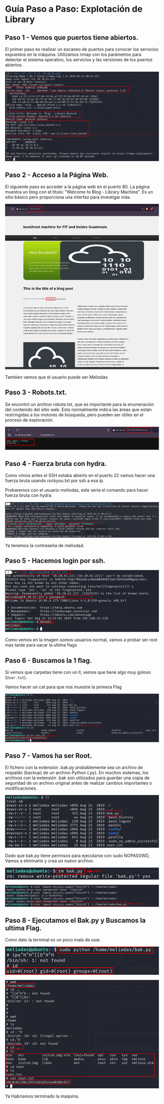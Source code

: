 # **Guía Paso a Paso: Explotación de Library**

## Paso 1 - Vemos que puertos tiene abiertos.

El primer paso es realizar un escaneo de puertos para conocer los servicios expuestos en la máquina. Utilizamos nmap con los parámetros para detectar el sistema operativo, los servicios y las versiones de los puertos abiertos.

![](Imagenes/1.png)


## Paso 2 - Acceso a la Página Web.

El siguiente paso es acceder a la página web en el puerto 80. La página muestra un blog con el título: "Welcome to Blog - Library Machine". Es un sitio básico pero proporciona una interfaz para investigar más.

![](Imagenes/2.png)

Tambien vemos que el usuario puede ser Meliodas

## Paso 3 - Robots.txt.

Se encontró un archivo robots.txt, que es importante para la enumeración del contenido del sitio web. Esto normalmente indica las áreas que están restringidas a los motores de búsqueda, pero pueden ser útiles en el proceso de exploración.

![](Imagenes/3.png)

## Paso 4 - Fuerza bruta con hydra.

Como vimos antes el SSH estaba abierto en el puerto 22 vamos hacer una fuerza bruta usando rockyou.txt por ssh a esa ip.

Probaremos con el usuario meliodas, este seria el comando para hacer fuerza bruta con hydra.

![](Imagenes/4.png)

Ya tenemos la contraseña de meliodad.

## Paso 5 - Hacemos login por ssh.

![](Imagenes/5.png)

Como vemos en la imagen somos usuarios normal, vamos a probar ser root mas tarde para sacar la ultima flags


## Paso 6 - Buscamos la 1 flag.

Si vemos que carpetas tiene con un ll, vemos que tiene algo muy goloso (`User.txt`).

Vamos hacer un cat para que nos muestre la primera Flag

![](Imagenes/6.png)

## Paso 7 - Vamos ha ser Root.

El fichero con la extensión .bak.py probablemente sea un archivo de respaldo (backup) de un archivo Python (.py). En muchos sistemas, los archivos con la extensión .bak son utilizados para guardar una copia de seguridad de un archivo original antes de realizar cambios importantes o modificaciones.

![](Imagenes/7.png)

Dado que bak.py tiene permisos para ejecutarse con sudo NOPASSWD, Vamos a elimínarlo y crea un nuevo archivo.


![](Imagenes/8.png)


![](Imagenes/9.png)

## Paso 8 - Ejecutamos el Bak.py y Buscamos la ultima Flag.

Como dato la terminal es un poco mala de usar.

![](Imagenes/10.png)


![](Imagenes/11.png)

Ya Habriamos terminado la maquina.
